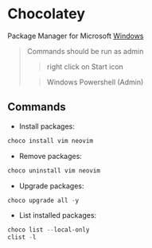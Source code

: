 # Chocolatey

Package Manager for Microsoft [Windows](Windows.md)

> Commands should be run as admin
>> right click on Start icon
>
>> Windows Powershell (Admin) 

## Commands

* Install packages:
```powershell
choco install vim neovim
```

* Remove packages:
```powershell
choco uninstall vim neovim
```

* Upgrade packages:
```powershell
choco upgrade all -y
```

* List installed packages:
```powershell
choco list --local-only
clist -l
```
